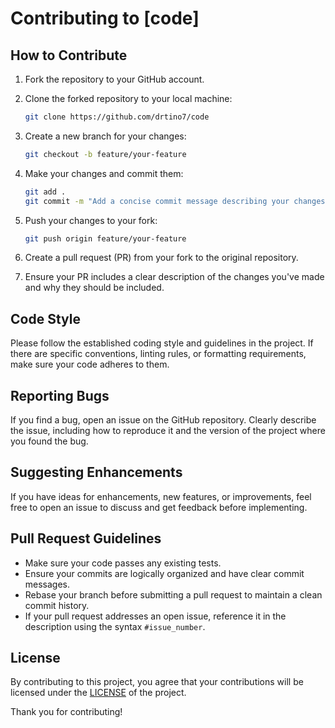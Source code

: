 # Contributing to [code]

## How to Contribute

1. Fork the repository to your GitHub account.

2. Clone the forked repository to your local machine:

    ```bash
    git clone https://github.com/drtino7/code
    ```

3. Create a new branch for your changes:

    ```bash
    git checkout -b feature/your-feature
    ```

4. Make your changes and commit them:

    ```bash
    git add .
    git commit -m "Add a concise commit message describing your changes"
    ```

5. Push your changes to your fork:

    ```bash
    git push origin feature/your-feature
    ```

6. Create a pull request (PR) from your fork to the original repository.

7. Ensure your PR includes a clear description of the changes you've made and why they should be included.

## Code Style

Please follow the established coding style and guidelines in the project. If there are specific conventions, linting rules, or formatting requirements, make sure your code adheres to them.

## Reporting Bugs

If you find a bug, open an issue on the GitHub repository. Clearly describe the issue, including how to reproduce it and the version of the project where you found the bug.

## Suggesting Enhancements

If you have ideas for enhancements, new features, or improvements, feel free to open an issue to discuss and get feedback before implementing.

## Pull Request Guidelines

- Make sure your code passes any existing tests.
- Ensure your commits are logically organized and have clear commit messages.
- Rebase your branch before submitting a pull request to maintain a clean commit history.
- If your pull request addresses an open issue, reference it in the description using the syntax `#issue_number`.


## License

By contributing to this project, you agree that your contributions will be licensed under the [LICENSE](LICENSE) of the project.

Thank you for contributing!
